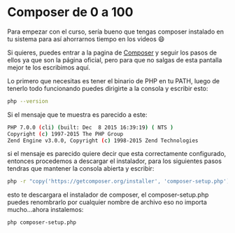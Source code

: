 # Composer de 0 a 100
Para empezar con el curso, sería bueno que tengas composer instalado en tu sistema para así ahorrarnos tiempo en los videos :smile:

Si quieres, puedes entrar a la pagina de [Composer](https://getcomposer.org/download) y seguir los pasos de ellos ya que son la página oficial, pero para que no salgas de esta pantalla mejor te los escribimos aquí.

Lo primero que necesitas es tener el binario de PHP en tu PATH, luego de tenerlo todo funcionando puedes dirigirte a la consola y escribir esto:

````bash
php --version
````
Si el mensaje que te muestra es parecido a este:
````bash
PHP 7.0.0 (cli) (built: Dec  8 2015 16:39:19) ( NTS )
Copyright (c) 1997-2015 The PHP Group
Zend Engine v3.0.0, Copyright (c) 1998-2015 Zend Technologies
````
si el mensaje es parecido quiere decir que esta correctamente configurado, entonces procedemos a descargar el instalador, para los siguientes pasos tendras que mantener la consola abierta y escribir:
````bash
php -r "copy('https://getcomposer.org/installer', 'composer-setup.php');"
````
esto te descargara el instalador de composer, el composer-setup.php puedes renombrarlo por cualquier nombre de archivo eso no importa mucho...ahora instalemos:
````bash
php composer-setup.php
````
